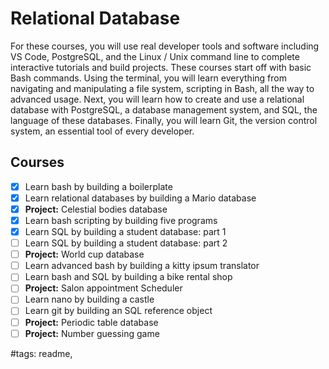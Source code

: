 # Relational Database

For these courses, you will use real developer tools and software including VS Code, PostgreSQL, and the Linux / Unix command line to complete interactive tutorials and build projects.
These courses start off with basic Bash commands. Using the terminal, you will learn everything from navigating and manipulating a file system, scripting in Bash, all the way to advanced usage.
Next, you will learn how to create and use a relational database with PostgreSQL, a database management system, and SQL, the language of these databases.
Finally, you will learn Git, the version control system, an essential tool of every developer.

## Courses

- [x] Learn bash by building a boilerplate
- [x] Learn relational databases by building a Mario database
- [x] **Project:** Celestial bodies database
- [x] Learn bash scripting by building five programs
- [x] Learn SQL by building a student database: part 1
- [ ] Learn SQL by building a student database: part 2
- [ ] **Project:** World cup database
- [ ] Learn advanced bash by building a kitty ipsum translator
- [ ] Learn bash and SQL by building a bike rental shop
- [ ] **Project:** Salon appointment Scheduler
- [ ] Learn nano by building a castle
- [ ] Learn git by building an SQL reference object
- [ ] **Project:** Periodic table database
- [ ] **Project:** Number guessing game

#tags: readme,